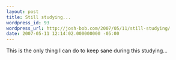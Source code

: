 ```yaml
---
layout: post
title: Still studying...
wordpress_id: 93
wordpress_url: http://josh-bob.com/2007/05/11/still-studying/
date: 2007-05-11 12:14:02.000000000 -05:00
---
```

<!--Mime Type of File is image/jpeg --><div><a href="http://josh-bob.com/wp-photos/20070511-131402-1.jpg"><img src="http://josh-bob.com/wp-photos/thumb.20070511-131402-1.jpg" alt="" /></a></div> This is the only thing I can do to keep sane during this studying...
